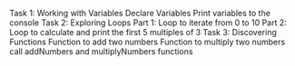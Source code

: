 Task 1: Working with Variables
Declare Variables
Print variables to the console
Task 2: Exploring Loops
Part 1: Loop to iterate from 0 to 10
Part 2: Loop to calculate and print the first 5 multiples of 3
Task 3: Discovering Functions
Function to add two numbers
Function to multiply two numbers
call addNumbers and multiplyNumbers functions
